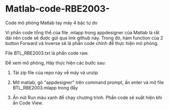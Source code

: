 # Matlab-code-RBE2003-
Code mô phỏng Matlab tay máy 4 bậc tự do

Vì phần code tổng thể của file .mlapp trong appdesigner của Matlab là rất dài nên code sẽ được gửi qua link github này. Trong đó, hàm function của 2 button Forward và Inverse sẽ là phần code chính để thực hiện mô phỏng.

File BTL_RBE2003.txt là phần code raw. 

Để xem mô phỏng, Hãy thực hiện các bước sau:

1. Tải zip file của repo này về máy và unzip 

2. Mở matlab, gõ "appdesigner" trên command prompt, ấn enter và mở file BTL_RBE2003.mlapp trong đấy

3. Ấn nút Run màu xanh để chạy chương trình. Phần code sẽ xuất hiện khi ấn Code View.
